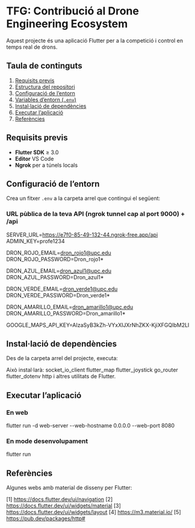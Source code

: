 # TFG: Contribució al Drone Engineering Ecosystem

Aquest projecte és una aplicació Flutter per a la competició i control en temps real de drons. 


## Taula de continguts

1. [Requisits previs](#requisits-previs)  
2. [Estructura del repositori](#estructura-del-repositori)  
3. [Configuració de l’entorn](#configuració-de-lentorn)  
4. [Variables d’entorn (`.env`)](#variables-dentorn-env)  
5. [Instal·lació de dependències](#instal·lació-de-dependències)  
6. [Executar l’aplicació](#executar-laplicació)  
7. [Referències](#referències)  


## Requisits previs

- **Flutter SDK** ≥ 3.0  
- **Editor** VS Code  
- **Ngrok** per a túnels locals


## Configuració de l’entorn

Crea un fitxer `.env` a la carpeta arrel que contingui el següent:  

### URL pùblica de la teva API (ngrok tunnel cap al port 9000) + /api
SERVER_URL=https://e7f0-85-49-132-44.ngrok-free.app/api
ADMIN_KEY=profe1234

DRON_ROJO_EMAIL=dron_rojo1@upc.edu
DRON_ROJO_PASSWORD=Dron_rojo1*

DRON_AZUL_EMAIL=dron_azul1@upc.edu
DRON_AZUL_PASSWORD=Dron_azul1*

DRON_VERDE_EMAIL=dron_verde1@upc.edu
DRON_VERDE_PASSWORD=Dron_verde1*

DRON_AMARILLO_EMAIL=dron_amarillo1@upc.edu
DRON_AMARILLO_PASSWORD=Dron_amarillo1*

GOOGLE_MAPS_API_KEY=AIzaSyB3kZh-VYxXIJXrNhZKX-KjiXFGQIbM2LI


## Instal·lació de dependències

Des de la carpeta arrel del projecte, executa:

Això instal·larà:
    socket_io_client
    flutter_map
    flutter_joystick
    go_router
    flutter_dotenv
    http
    i altres utilitats de Flutter.


## Executar l’aplicació

### En web
flutter run -d web-server --web-hostname 0.0.0.0 --web-port 8080

### En mode desenvolupament
flutter run


## Referències

Algunes webs amb material de disseny per Flutter:

[1] https://docs.flutter.dev/ui/navigation
[2] https://docs.flutter.dev/ui/widgets/material
[3] https://docs.flutter.dev/ui/widgets/layout
[4] https://m3.material.io/
[5] https://pub.dev/packages/http#
